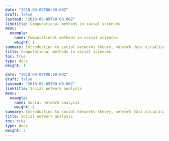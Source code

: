 ```yaml
---
date: "2018-09-09T00:00:00Z"
draft: false
lastmod: "2018-09-09T00:00:00Z"
linktitle: Computational methods in social sciences
menu:
  example:
    name: Computational methods in social sciences
    weight: 1
summary: Introduction to social networks theory, network data visualisation, structure characterisation, descriptive and centrality measures.
title: Computational methods in social sciences
toc: true
type: docs
weight: 1

date: "2018-09-09T00:00:00Z"
draft: false
lastmod: "2018-09-09T00:00:00Z"
linktitle: Social network analysis
menu:
  example:
    name: Social network analysis
    weight: 1
summary: Introduction to social networks theory, network data visualisation, structure characterisation, descriptive and centrality measures.
title: Social network analysis
toc: true
type: docs
weight: 2
---
```



<!-- ## Social network analysis

This feature can be used for publishing content such as:

* **Online courses**
* **Project or software documentation**
* **Tutorials**

The `courses` folder may be renamed. For example, we can rename it to `docs` for software/project documentation or `tutorials` for creating an online course.

## Delete tutorials

**To remove these pages, delete the `courses` folder and see below to delete the associated menu link.**

## Update site menu

After renaming or deleting the `courses` folder, you may wish to update any `[[main]]` menu links to it by editing your menu configuration at `config/_default/menus.toml`.

For example, if you delete this folder, you can remove the following from your menu configuration:

```toml
[[main]]
  name = "Courses"
  url = "courses/"
  weight = 50
```

Or, if you are creating a software documentation site, you can rename the `courses` folder to `docs` and update the associated *Courses* menu configuration to:

```toml
[[main]]
  name = "Docs"
  url = "docs/"
  weight = 50
```

## Update the docs menu

If you use the *docs* layout, note that the name of the menu in the front matter should be in the form `[menu.X]` where `X` is the folder name. Hence, if you rename the `courses/example/` folder, you should also rename the menu definitions in the front matter of files within `courses/example/` from `[menu.example]` to `[menu.<NewFolderName>]`. -->
